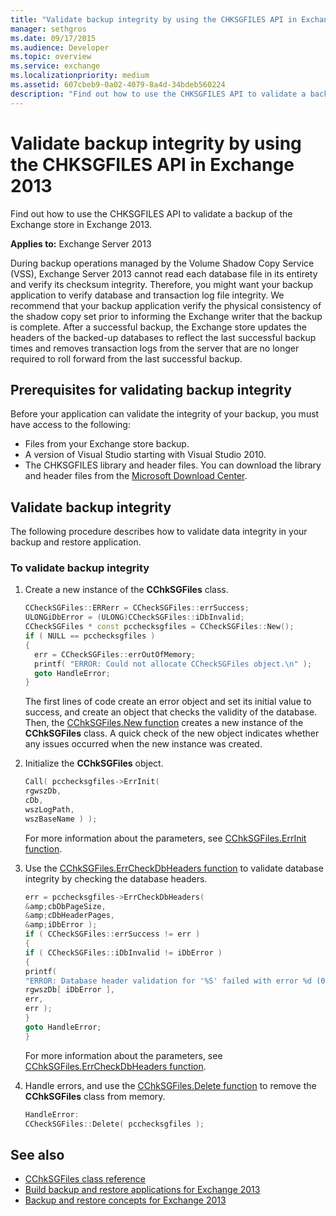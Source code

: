 ```yaml
---
title: "Validate backup integrity by using the CHKSGFILES API in Exchange 2013"
manager: sethgros
ms.date: 09/17/2015
ms.audience: Developer
ms.topic: overview
ms.service: exchange
ms.localizationpriority: medium
ms.assetid: 607cbeb9-0a02-4079-8a4d-34bdeb560224
description: "Find out how to use the CHKSGFILES API to validate a backup of the Exchange store in Exchange 2013."
---
```


# Validate backup integrity by using the CHKSGFILES API in Exchange 2013

Find out how to use the CHKSGFILES API to validate a backup of the Exchange store in Exchange 2013.
  
**Applies to:** Exchange Server 2013 
  
During backup operations managed by the Volume Shadow Copy Service (VSS), Exchange Server 2013 cannot read each database file in its entirety and verify its checksum integrity. Therefore, you might want your backup application to verify database and transaction log file integrity. We recommend that your backup application verify the physical consistency of the shadow copy set prior to informing the Exchange writer that the backup is complete. After a successful backup, the Exchange store updates the headers of the backed-up databases to reflect the last successful backup times and removes transaction logs from the server that are no longer required to roll forward from the last successful backup.
  
## Prerequisites for validating backup integrity

Before your application can validate the integrity of your backup, you must have access to the following:
  
- Files from your Exchange store backup.
- A version of Visual Studio starting with Visual Studio 2010.
- The CHKSGFILES library and header files. You can download the library and header files from the [Microsoft Download Center](https://www.microsoft.com/download/details.aspx?id=36802).
    
## Validate backup integrity

The following procedure describes how to validate data integrity in your backup and restore application.
  
### To validate backup integrity

1. Create a new instance of the **CChkSGFiles** class. 
   
   ```cpp
   CCheckSGFiles::ERRerr = CCheckSGFiles::errSuccess;
   ULONGiDbError = (ULONG)CCheckSGFiles::iDbInvalid;
   CCheckSGFiles * const pcchecksgfiles = CCheckSGFiles::New();
   if ( NULL == pcchecksgfiles )
   {
     err = CCheckSGFiles::errOutOfMemory;
     printf( "ERROR: Could not allocate CCheckSGFiles object.\n" );
     goto HandleError;
   }
   ```

   The first lines of code create an error object and set its initial value to success, and create an object that checks the validity of the database. Then, the [CChkSGFiles.New function](cchksgfiles-new-function.md) creates a new instance of the **CChkSGFiles** class. A quick check of the new object indicates whether any issues occurred when the new instance was created. 
    
2. Initialize the **CChkSGFiles** object. 
   
   ```cpp
   Call( pcchecksgfiles->ErrInit(
   rgwszDb,
   cDb,
   wszLogPath,
   wszBaseName ) );
   ```
   
   For more information about the parameters, see [CChkSGFiles.ErrInit function](cchksgfiles-errinit-function.md).
   
3. Use the [CChkSGFiles.ErrCheckDbHeaders function](cchksgfiles-errcheckdbheaders-function.md) to validate database integrity by checking the database headers.
   
   ```cpp
   err = pcchecksgfiles->ErrCheckDbHeaders(
   &amp;cbDbPageSize,
   &amp;cDbHeaderPages,
   &amp;iDbError );
   if ( CCheckSGFiles::errSuccess != err )
   {
   if ( CCheckSGFiles::iDbInvalid != iDbError )
   {
   printf(
   "ERROR: Database header validation for '%S' failed with error %d (0x%x)\n",
   rgwszDb[ iDbError ],
   err,
   err );
   }
   goto HandleError;
   }
   ```
   
   For more information about the parameters, see [CChkSGFiles.ErrCheckDbHeaders function](cchksgfiles-errcheckdbheaders-function.md).
   
4. Handle errors, and use the [CChkSGFiles.Delete function](cchksgfiles-delete-function.md) to remove the **CChkSGFiles** class from memory. 
   
   ```cpp
   HandleError:
   CCheckSGFiles::Delete( pcchecksgfiles );  
   ```

## See also

- [CChkSGFiles class reference](cchksgfiles-class-reference.md)
- [Build backup and restore applications for Exchange 2013](build-backup-and-restore-applications-for-exchange-2013.md)
- [Backup and restore concepts for Exchange 2013](backup-and-restore-concepts-for-exchange-2013.md)
    

